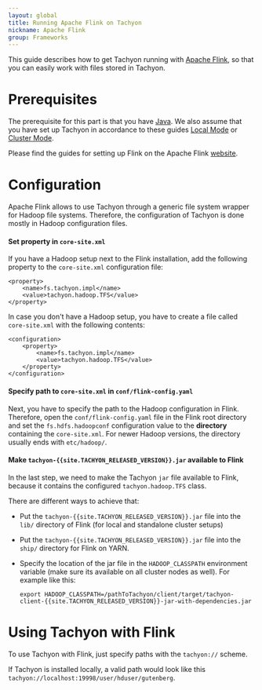 ```yaml
---
layout: global
title: Running Apache Flink on Tachyon
nickname: Apache Flink
group: Frameworks
---
```


This guide describes how to get Tachyon running with [Apache Flink](http://flink.apache.org/), so that you can easily work with files stored in Tachyon.

# Prerequisites

The prerequisite for this part is that you have [Java](https://github.com/amplab/tachyon/wiki/Java-setup/). We also assume that you have set up Tachyon in accordance to these guides [Local Mode](Running-Tachyon-Locally.html) or [Cluster Mode](Running-Tachyon-on-a-Cluster.html).

Please find the guides for setting up Flink on the Apache Flink [website](http://flink.apache.org/).

# Configuration

Apache Flink allows to use Tachyon through a generic file system wrapper for Hadoop file systems. Therefore, the configuration of Tachyon is done mostly in Hadoop configuration files.

#### Set property in `core-site.xml`

If you have a Hadoop setup next to the Flink installation, add the following property to the `core-site.xml` configuration file:

    <property>
        <name>fs.tachyon.impl</name>
        <value>tachyon.hadoop.TFS</value>
    </property>

In case you don't have a Hadoop setup, you have to create a file called `core-site.xml` with the following contents:

    <configuration>
        <property>
            <name>fs.tachyon.impl</name>
            <value>tachyon.hadoop.TFS</value>
        </property>
    </configuration>

#### Specify path to `core-site.xml` in `conf/flink-config.yaml`

Next, you have to specify the path to the Hadoop configuration in Flink. Therefore, open the `conf/flink-config.yaml` file in the Flink root directory and set the `fs.hdfs.hadoopconf` configuration value to the **directory** containing the `core-site.xml`. For newer Hadoop versions, the directory usually ends with `etc/hadoop/`.

#### Make `tachyon-{{site.TACHYON_RELEASED_VERSION}}.jar` available to Flink

In the last step, we need to make the Tachyon `jar` file available to Flink, because it contains the configured `tachyon.hadoop.TFS` class.

There are different ways to achieve that:

- Put the `tachyon-{{site.TACHYON_RELEASED_VERSION}}.jar` file into the `lib/` directory of Flink (for local and standalone cluster setups)
- Put the `tachyon-{{site.TACHYON_RELEASED_VERSION}}.jar` file into the `ship/` directory for Flink on YARN.
- Specify the location of the jar file in the `HADOOP_CLASSPATH` environment variable (make sure its available on all cluster nodes as well). For example like this:

      export HADOOP_CLASSPATH=/pathToTachyon/client/target/tachyon-client-{{site.TACHYON_RELEASED_VERSION}}-jar-with-dependencies.jar

# Using Tachyon with Flink

To use Tachyon with Flink, just specify paths with the `tachyon://` scheme.

If Tachyon is installed locally, a valid path would look like this `tachyon://localhost:19998/user/hduser/gutenberg`.
